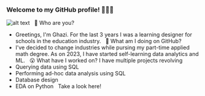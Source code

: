 ### Welcome to my GitHub profile! 🙋🏽‍♂️
![alt text](https://github.com/ghazi-hishamuddin/ghazi-hishamuddin/assets/142828521/fdc54748-068a-47a7-92d1-afae9ea455ba)
&nbsp;
👋 Who are you?
+ Greetings, I'm Ghazi. For the last 3 years I was a learning designer for schools in the education industry.
&nbsp;
🤔 What am I doing on GitHub?
+ I've decided to change industries while pursing my part-time applied math degree. As on 2023, I have started self-learning data analytics and ML.
&nbsp;
😮 What have I worked on?
I have multiple projects revolving
+ Querying data using SQL
+ Performing ad-hoc data analysis using SQL
+ Database design
+ EDA on Python
&nbsp;
Take a look here!
